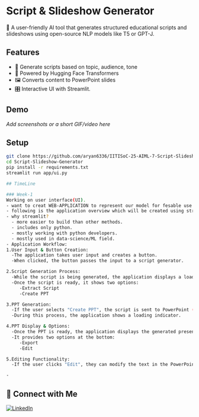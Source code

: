# Script & Slideshow Generator

🚀 A user-friendly AI tool that generates structured educational scripts and slideshows using open-source NLP models like T5 or GPT-J.

## Features
- 📜 Generate scripts based on topic, audience, tone
- 🧠 Powered by Hugging Face Transformers
- 🖼 Converts content to PowerPoint slides
- 🎛 Interactive UI with Streamlit.

## Demo
_Add screenshots or a short GIF/video here_

## Setup

```bash
git clone https://github.com/aryan6336/IITISoC-25-AIML-7-Script-Slideshow-Generator.git
cd Script-Slideshow-Generator
pip install -r requirements.txt
streamlit run app/ui.py

## TimeLine

### Week-1
Working on user interface(UI).
- want to creat WEB-APPLICATION to represent our model for fesable use.
- following is the application overview which will be created using streamlit.
- why streamlit?
  - more easier to build than other methods.
  - includes only python.
  - mostly working with python developers.
  - mostly used in data-science/ML field.
- Application Workflow:
1.User Input & Button Creation:
  -The application takes user input and creates a button.
  -When clicked, the button passes the input to a script generator.

2.Script Generation Process:
  -While the script is being generated, the application displays a loading symbol (e.g., a spinning animation).
  -Once the script is ready, it shows two options:
     -Extract Script
     -Create PPT

3.PPT Generation:
  -If the user selects "Create PPT", the script is sent to PowerPoint (PPTX) to generate the presentation.
  -During this process, the application shows a loading indicator.

4.PPT Display & Options:
  -Once the PPT is ready, the application displays the generated presentation.
  -It provides two options at the bottom:
     -Export
     -Edit

5.Editing Functionality:
  -If the user clicks "Edit", they can modify the text in the PowerPoint.

- 
```
## 👤 Connect with Me

[![LinkedIn](https://img.shields.io/badge/LinkedIn-blue?logo=linkedin)](https://www.linkedin.com/in/aryan-kumar-222b1531a/)

